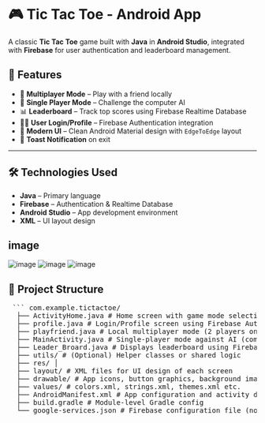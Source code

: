 # 🎮 Tic Tac Toe - Android App

A classic **Tic Tac Toe** game built with **Java** in **Android Studio**, integrated with **Firebase** for user authentication and leaderboard management.

## 🚀 Features

- 🔄 **Multiplayer Mode** – Play with a friend locally
- 🤖 **Single Player Mode** – Challenge the computer AI
- 📊 **Leaderboard** – Track top scores using Firebase Realtime Database
- 🙍‍♂️ **User Login/Profile** – Firebase Authentication integration
- 🎨 **Modern UI** – Clean Android Material design with `EdgeToEdge` layout
- 🔔 **Toast Notification** on exit

---

## 🛠️ Technologies Used

- **Java** – Primary language
- **Firebase** – Authentication & Realtime Database
- **Android Studio** – App development environment
- **XML** – UI layout design
## image
![image](https://github.com/user-attachments/assets/c31f13e4-5d5c-4044-a48b-95a160065035)
![image](https://github.com/user-attachments/assets/daa9f72c-34de-4dec-b941-ab61e7a76aa2)
![image](https://github.com/user-attachments/assets/7c2702a8-29cb-416a-a2da-1400281e9eea)






## 📂 Project Structure
<pre> ``` com.example.tictactoe/ 
  ├── ActivityHome.java # Home screen with game mode selection
  ├── profile.java # Login/Profile screen using Firebase Authentication
  ├── playfriend.java # Local multiplayer mode (2 players on same device)
  ├── MainActivity.java # Single-player mode against AI (computer)
  ├── Leader_Broard.java # Displays leaderboard using Firebase Realtime Database 
  ├── utils/ # (Optional) Helper classes or shared logic
  ├── res/ │
  ├── layout/ # XML files for UI design of each screen 
  ├── drawable/ # App icons, button graphics, background images 
  ├── values/ # colors.xml, strings.xml, themes.xml etc.
  ├── AndroidManifest.xml # App configuration and activity declarations
  ├── build.gradle # Module-level Gradle config 
  └── google-services.json # Firebase configuration file (not committed to GitHub) ``` </pre>

